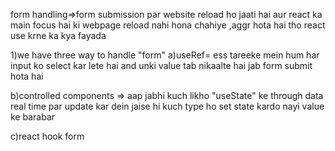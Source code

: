 form handling=>form submission par website reload ho jaati hai aur react ka main focus  hai ki webpage reload nahi
hona chahiye ,aggr hota hai tho react use krne ka kya fayada

1)we have three way to handle "form"
a)useRef= ess tareeke mein hum har input ko select kar lete hai and unki value tab nikaalte hai jab form
submit hota hai

b)controlled components => aap jabhi kuch likho "useState" ke through data real time par update kar dein jaise hi
kuch type ho set state kardo nayi value ke barabar


c)react hook form

